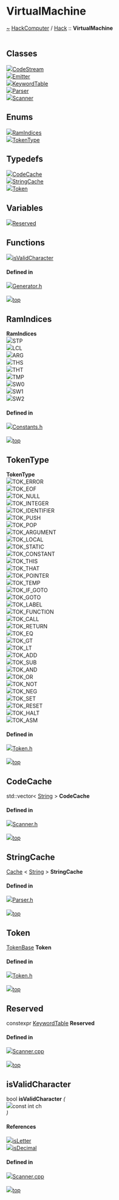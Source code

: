 <a id="virtualmachine"></a>
<h1>VirtualMachine</h1>
<a id="a00896"></a>
<a href="https://github.com/CharlesCarley/HackComputer#~">~</a>
<a href="index.md#index">HackComputer</a>
<span class="inline-text">/</span>
<a href="a00888.md#hack">Hack</a>
<span class="inline-text">::</span>
<span class="bold-text"><b>VirtualMachine</b></span>
<br/>
<br/>
<a id="classes"></a>
<h2>Classes</h2>
<div class="icon-link">
<img src="../images/class.svg"/><a href="a01328.md#codestream">CodeStream</a>
</div>
<div class="icon-link">
<img src="../images/class.svg"/><a href="a01332.md#emitter">Emitter</a>
</div>
<div class="icon-link">
<img src="../images/class.svg"/><a href="a01340.md#keywordtable">KeywordTable</a>
</div>
<div class="icon-link">
<img src="../images/class.svg"/><a href="a01336.md#parser">Parser</a>
</div>
<div class="icon-link">
<img src="../images/class.svg"/><a href="a01344.md#scanner">Scanner</a>
</div>
<a id="enums"></a>
<h2>Enums</h2>
<span class="icon-list-item"><a href="#ramindices" class="icon-list-item"><img src="../images/class.svg" class="icon-list-item"/><span class="icon-list-item">RamIndices</span>
</a>
</span>
<br/>
<span class="icon-list-item"><a href="#tokentype" class="icon-list-item"><img src="../images/class.svg" class="icon-list-item"/><span class="icon-list-item">TokenType</span>
</a>
</span>
<br/>
<a id="typedefs"></a>
<h2>Typedefs</h2>
<span class="icon-list-item"><a href="#codecache" class="icon-list-item"><img src="../images/class.svg" class="icon-list-item"/><span class="icon-list-item">CodeCache</span>
</a>
</span>
<br/>
<span class="icon-list-item"><a href="#stringcache" class="icon-list-item"><img src="../images/class.svg" class="icon-list-item"/><span class="icon-list-item">StringCache</span>
</a>
</span>
<br/>
<span class="icon-list-item"><a href="#token" class="icon-list-item"><img src="../images/class.svg" class="icon-list-item"/><span class="icon-list-item">Token</span>
</a>
</span>
<br/>
<a id="variables"></a>
<h2>Variables</h2>
<span class="icon-list-item"><a href="#reserved" class="icon-list-item"><img src="../images/class.svg" class="icon-list-item"/><span class="icon-list-item">Reserved</span>
</a>
</span>
<br/>
<a id="functions"></a>
<h2>Functions</h2>
<span class="icon-list-item"><a href="#isvalidcharacter" class="icon-list-item"><img src="../images/class.svg" class="icon-list-item"/><span class="icon-list-item">isValidCharacter</span>
</a>
</span>
<br/>
<a id="defined-in"></a>
<h4>Defined in</h4>
<span class="icon-list-item"><a href="https://github.com/CharlesCarley/HackComputer/blob/master/Source/Compiler/Generator/Generator.h#L32" class="icon-list-item"><img src="../images/file.svg" class="icon-list-item"/><span class="icon-list-item">Generator.h</span>
</a>
</span>
<br/>
<br/>
<span class="icon-list-item"><a href="#virtualmachine" class="icon-list-item"><img src="../images/jumpToTop.svg" class="icon-list-item"/><span class="icon-list-item">top</span>
</a>
</span>
<a id="ramindices"></a>
<h2>RamIndices</h2>
<span class="bold-text"><b>RamIndices</b></span>
<br/>
<a id="stp"></a>
<div class="paragraph">
<span class="paragraph"><img src="../images/enum.svg"/><span class="inline-text">STP</span>
</span>
</div>
<a id="lcl"></a>
<div class="paragraph">
<span class="paragraph"><img src="../images/enum.svg"/><span class="inline-text">LCL</span>
</span>
</div>
<a id="arg"></a>
<div class="paragraph">
<span class="paragraph"><img src="../images/enum.svg"/><span class="inline-text">ARG</span>
</span>
</div>
<a id="ths"></a>
<div class="paragraph">
<span class="paragraph"><img src="../images/enum.svg"/><span class="inline-text">THS</span>
</span>
</div>
<a id="tht"></a>
<div class="paragraph">
<span class="paragraph"><img src="../images/enum.svg"/><span class="inline-text">THT</span>
</span>
</div>
<a id="tmp"></a>
<div class="paragraph">
<span class="paragraph"><img src="../images/enum.svg"/><span class="inline-text">TMP</span>
</span>
</div>
<a id="sw0"></a>
<div class="paragraph">
<span class="paragraph"><img src="../images/enum.svg"/><span class="inline-text">SW0</span>
</span>
</div>
<a id="sw1"></a>
<div class="paragraph">
<span class="paragraph"><img src="../images/enum.svg"/><span class="inline-text">SW1</span>
</span>
</div>
<a id="sw2"></a>
<div class="paragraph">
<span class="paragraph"><img src="../images/enum.svg"/><span class="inline-text">SW2</span>
</span>
</div>
<a id="stp"></a>
<a id="lcl"></a>
<a id="arg"></a>
<a id="ths"></a>
<a id="tht"></a>
<a id="tmp"></a>
<a id="sw0"></a>
<a id="sw1"></a>
<a id="sw2"></a>
<a id="defined-in"></a>
<h4>Defined in</h4>
<span class="icon-list-item"><a href="https://github.com/CharlesCarley/HackComputer/blob/master/Source/VirtualMachine/Constants.h#L27" class="icon-list-item"><img src="../images/file.svg" class="icon-list-item"/><span class="icon-list-item">Constants.h</span>
</a>
</span>
<br/>
<br/>
<span class="icon-list-item"><a href="#virtualmachine" class="icon-list-item"><img src="../images/jumpToTop.svg" class="icon-list-item"/><span class="icon-list-item">top</span>
</a>
</span>
<br/>
<a id="tokentype"></a>
<h2>TokenType</h2>
<span class="bold-text"><b>TokenType</b></span>
<br/>
<a id="tok_error"></a>
<div class="paragraph">
<span class="paragraph"><img src="../images/enum.svg"/><span class="inline-text">TOK_ERROR</span>
</span>
</div>
<a id="tok_eof"></a>
<div class="paragraph">
<span class="paragraph"><img src="../images/enum.svg"/><span class="inline-text">TOK_EOF</span>
</span>
</div>
<a id="tok_null"></a>
<div class="paragraph">
<span class="paragraph"><img src="../images/enum.svg"/><span class="inline-text">TOK_NULL</span>
</span>
</div>
<a id="tok_integer"></a>
<div class="paragraph">
<span class="paragraph"><img src="../images/enum.svg"/><span class="inline-text">TOK_INTEGER</span>
</span>
</div>
<a id="tok_identifier"></a>
<div class="paragraph">
<span class="paragraph"><img src="../images/enum.svg"/><span class="inline-text">TOK_IDENTIFIER</span>
</span>
</div>
<a id="tok_push"></a>
<div class="paragraph">
<span class="paragraph"><img src="../images/enum.svg"/><span class="inline-text">TOK_PUSH</span>
</span>
</div>
<a id="tok_pop"></a>
<div class="paragraph">
<span class="paragraph"><img src="../images/enum.svg"/><span class="inline-text">TOK_POP</span>
</span>
</div>
<a id="tok_argument"></a>
<div class="paragraph">
<span class="paragraph"><img src="../images/enum.svg"/><span class="inline-text">TOK_ARGUMENT</span>
</span>
</div>
<a id="tok_local"></a>
<div class="paragraph">
<span class="paragraph"><img src="../images/enum.svg"/><span class="inline-text">TOK_LOCAL</span>
</span>
</div>
<a id="tok_static"></a>
<div class="paragraph">
<span class="paragraph"><img src="../images/enum.svg"/><span class="inline-text">TOK_STATIC</span>
</span>
</div>
<a id="tok_constant"></a>
<div class="paragraph">
<span class="paragraph"><img src="../images/enum.svg"/><span class="inline-text">TOK_CONSTANT</span>
</span>
</div>
<a id="tok_this"></a>
<div class="paragraph">
<span class="paragraph"><img src="../images/enum.svg"/><span class="inline-text">TOK_THIS</span>
</span>
</div>
<a id="tok_that"></a>
<div class="paragraph">
<span class="paragraph"><img src="../images/enum.svg"/><span class="inline-text">TOK_THAT</span>
</span>
</div>
<a id="tok_pointer"></a>
<div class="paragraph">
<span class="paragraph"><img src="../images/enum.svg"/><span class="inline-text">TOK_POINTER</span>
</span>
</div>
<a id="tok_temp"></a>
<div class="paragraph">
<span class="paragraph"><img src="../images/enum.svg"/><span class="inline-text">TOK_TEMP</span>
</span>
</div>
<a id="tok_if_goto"></a>
<div class="paragraph">
<span class="paragraph"><img src="../images/enum.svg"/><span class="inline-text">TOK_IF_GOTO</span>
</span>
</div>
<a id="tok_goto"></a>
<div class="paragraph">
<span class="paragraph"><img src="../images/enum.svg"/><span class="inline-text">TOK_GOTO</span>
</span>
</div>
<a id="tok_label"></a>
<div class="paragraph">
<span class="paragraph"><img src="../images/enum.svg"/><span class="inline-text">TOK_LABEL</span>
</span>
</div>
<a id="tok_function"></a>
<div class="paragraph">
<span class="paragraph"><img src="../images/enum.svg"/><span class="inline-text">TOK_FUNCTION</span>
</span>
</div>
<a id="tok_call"></a>
<div class="paragraph">
<span class="paragraph"><img src="../images/enum.svg"/><span class="inline-text">TOK_CALL</span>
</span>
</div>
<a id="tok_return"></a>
<div class="paragraph">
<span class="paragraph"><img src="../images/enum.svg"/><span class="inline-text">TOK_RETURN</span>
</span>
</div>
<a id="tok_eq"></a>
<div class="paragraph">
<span class="paragraph"><img src="../images/enum.svg"/><span class="inline-text">TOK_EQ</span>
</span>
</div>
<a id="tok_gt"></a>
<div class="paragraph">
<span class="paragraph"><img src="../images/enum.svg"/><span class="inline-text">TOK_GT</span>
</span>
</div>
<a id="tok_lt"></a>
<div class="paragraph">
<span class="paragraph"><img src="../images/enum.svg"/><span class="inline-text">TOK_LT</span>
</span>
</div>
<a id="tok_add"></a>
<div class="paragraph">
<span class="paragraph"><img src="../images/enum.svg"/><span class="inline-text">TOK_ADD</span>
</span>
</div>
<a id="tok_sub"></a>
<div class="paragraph">
<span class="paragraph"><img src="../images/enum.svg"/><span class="inline-text">TOK_SUB</span>
</span>
</div>
<a id="tok_and"></a>
<div class="paragraph">
<span class="paragraph"><img src="../images/enum.svg"/><span class="inline-text">TOK_AND</span>
</span>
</div>
<a id="tok_or"></a>
<div class="paragraph">
<span class="paragraph"><img src="../images/enum.svg"/><span class="inline-text">TOK_OR</span>
</span>
</div>
<a id="tok_not"></a>
<div class="paragraph">
<span class="paragraph"><img src="../images/enum.svg"/><span class="inline-text">TOK_NOT</span>
</span>
</div>
<a id="tok_neg"></a>
<div class="paragraph">
<span class="paragraph"><img src="../images/enum.svg"/><span class="inline-text">TOK_NEG</span>
</span>
</div>
<a id="tok_set"></a>
<div class="paragraph">
<span class="paragraph"><img src="../images/enum.svg"/><span class="inline-text">TOK_SET</span>
</span>
</div>
<a id="tok_reset"></a>
<div class="paragraph">
<span class="paragraph"><img src="../images/enum.svg"/><span class="inline-text">TOK_RESET</span>
</span>
</div>
<a id="tok_halt"></a>
<div class="paragraph">
<span class="paragraph"><img src="../images/enum.svg"/><span class="inline-text">TOK_HALT</span>
</span>
</div>
<a id="tok_asm"></a>
<div class="paragraph">
<span class="paragraph"><img src="../images/enum.svg"/><span class="inline-text">TOK_ASM</span>
</span>
</div>
<a id="tok_error"></a>
<a id="tok_eof"></a>
<a id="tok_null"></a>
<a id="tok_integer"></a>
<a id="tok_identifier"></a>
<a id="tok_push"></a>
<a id="tok_pop"></a>
<a id="tok_argument"></a>
<a id="tok_local"></a>
<a id="tok_static"></a>
<a id="tok_constant"></a>
<a id="tok_this"></a>
<a id="tok_that"></a>
<a id="tok_pointer"></a>
<a id="tok_temp"></a>
<a id="tok_if_goto"></a>
<a id="tok_goto"></a>
<a id="tok_label"></a>
<a id="tok_function"></a>
<a id="tok_call"></a>
<a id="tok_return"></a>
<a id="tok_eq"></a>
<a id="tok_gt"></a>
<a id="tok_lt"></a>
<a id="tok_add"></a>
<a id="tok_sub"></a>
<a id="tok_and"></a>
<a id="tok_or"></a>
<a id="tok_not"></a>
<a id="tok_neg"></a>
<a id="tok_set"></a>
<a id="tok_reset"></a>
<a id="tok_halt"></a>
<a id="tok_asm"></a>
<a id="defined-in"></a>
<h4>Defined in</h4>
<span class="icon-list-item"><a href="https://github.com/CharlesCarley/HackComputer/blob/master/Source/VirtualMachine/Token.h#L28" class="icon-list-item"><img src="../images/file.svg" class="icon-list-item"/><span class="icon-list-item">Token.h</span>
</a>
</span>
<br/>
<br/>
<span class="icon-list-item"><a href="#virtualmachine" class="icon-list-item"><img src="../images/jumpToTop.svg" class="icon-list-item"/><span class="icon-list-item">top</span>
</a>
</span>
<br/>
<a id="codecache"></a>
<h2>CodeCache</h2>
<span class="inline-text">std::vector&lt; </span>
<a href="a00888.md#string">String</a>
<span class="inline-text"> &gt;</span>
<span class="bold-text"><b>CodeCache</b></span>
<br/>
<a id="defined-in"></a>
<h4>Defined in</h4>
<span class="icon-list-item"><a href="https://github.com/CharlesCarley/HackComputer/blob/master/Source/VirtualMachine/Scanner.h#L28" class="icon-list-item"><img src="../images/file.svg" class="icon-list-item"/><span class="icon-list-item">Scanner.h</span>
</a>
</span>
<br/>
<br/>
<span class="icon-list-item"><a href="#virtualmachine" class="icon-list-item"><img src="../images/jumpToTop.svg" class="icon-list-item"/><span class="icon-list-item">top</span>
</a>
</span>
<br/>
<a id="stringcache"></a>
<h2>StringCache</h2>
<a href="a01260.md#cache">Cache</a>
<span class="inline-text">&lt; </span>
<a href="a00888.md#string">String</a>
<span class="inline-text"> &gt;</span>
<span class="bold-text"><b>StringCache</b></span>
<br/>
<a id="defined-in"></a>
<h4>Defined in</h4>
<span class="icon-list-item"><a href="https://github.com/CharlesCarley/HackComputer/blob/master/Source/VirtualMachine/Parser.h#L30" class="icon-list-item"><img src="../images/file.svg" class="icon-list-item"/><span class="icon-list-item">Parser.h</span>
</a>
</span>
<br/>
<br/>
<span class="icon-list-item"><a href="#virtualmachine" class="icon-list-item"><img src="../images/jumpToTop.svg" class="icon-list-item"/><span class="icon-list-item">top</span>
</a>
</span>
<br/>
<a id="token"></a>
<h2>Token</h2>
<a href="a01280.md#tokenbase">TokenBase</a>
<span class="bold-text"><b>Token</b></span>
<br/>
<a id="defined-in"></a>
<h4>Defined in</h4>
<span class="icon-list-item"><a href="https://github.com/CharlesCarley/HackComputer/blob/master/Source/VirtualMachine/Token.h#L66" class="icon-list-item"><img src="../images/file.svg" class="icon-list-item"/><span class="icon-list-item">Token.h</span>
</a>
</span>
<br/>
<br/>
<span class="icon-list-item"><a href="#virtualmachine" class="icon-list-item"><img src="../images/jumpToTop.svg" class="icon-list-item"/><span class="icon-list-item">top</span>
</a>
</span>
<br/>
<a id="reserved"></a>
<h2>Reserved</h2>
<span class="inline-text">constexpr </span>
<a href="a01340.md#keywordtable">KeywordTable</a>
<span class="bold-text"><b>Reserved</b></span>
<br/>
<a id="defined-in"></a>
<h4>Defined in</h4>
<span class="icon-list-item"><a href="https://github.com/CharlesCarley/HackComputer/blob/master/Source/VirtualMachine/Scanner.cpp#L37" class="icon-list-item"><img src="../images/file.svg" class="icon-list-item"/><span class="icon-list-item">Scanner.cpp</span>
</a>
</span>
<br/>
<br/>
<span class="icon-list-item"><a href="#virtualmachine" class="icon-list-item"><img src="../images/jumpToTop.svg" class="icon-list-item"/><span class="icon-list-item">top</span>
</a>
</span>
<br/>
<a id="isvalidcharacter"></a>
<h2>isValidCharacter</h2>
<span class="inline-text">bool</span>
<span class="bold-text"><b>isValidCharacter</b></span>
<span class="italic-text"><i>(</i></span>
<div class="paragraph">
<span class="paragraph"><img src="../images/horSpace24px.svg"/><span class="inline-text">const int</span>
<span class="inline-text">ch</span>
</span>
</div>
<span class="italic-text"><i>)</i></span>
<a id="references"></a>
<h4>References</h4>
<div class="paragraph">
<span class="paragraph"><img src="../images/class.svg"/><a href="a00888.md#isletter">isLetter</a>
</span>
</div>
<div class="paragraph">
<span class="paragraph"><img src="../images/class.svg"/><a href="a00888.md#isdecimal">isDecimal</a>
</span>
</div>
<a id="defined-in"></a>
<h4>Defined in</h4>
<span class="icon-list-item"><a href="https://github.com/CharlesCarley/HackComputer/blob/master/Source/VirtualMachine/Scanner.cpp#L70" class="icon-list-item"><img src="../images/file.svg" class="icon-list-item"/><span class="icon-list-item">Scanner.cpp</span>
</a>
</span>
<br/>
<br/>
<span class="icon-list-item"><a href="#virtualmachine" class="icon-list-item"><img src="../images/jumpToTop.svg" class="icon-list-item"/><span class="icon-list-item">top</span>
</a>
</span>
<br/>
</div>
</div>
</body>
</html>
